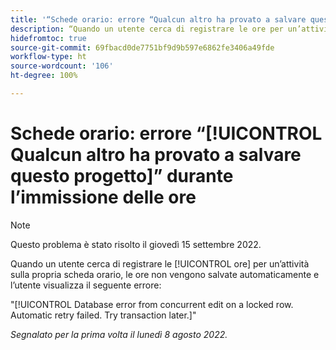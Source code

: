 ```yaml
---
title: '“Schede orario: errore “Qualcun altro ha provato a salvare questo progetto” durante l’immissione delle ore”'
description: “Quando un utente cerca di registrare le ore per un’attività sulla propria scheda orario, le ore non vengono salvate automaticamente e l’utente visualizza un errore.”
hidefromtoc: true
source-git-commit: 69fbacd0de7751bf9d9b597e6862fe3406a49fde
workflow-type: ht
source-wordcount: '106'
ht-degree: 100%

---
```



# Schede orario: errore “[!UICONTROL Qualcun altro ha provato a salvare questo progetto]” durante l’immissione delle ore

>[!NOTE]
>
>Questo problema è stato risolto il giovedì 15 settembre 2022.

Quando un utente cerca di registrare le [!UICONTROL ore] per un’attività sulla propria scheda orario, le ore non vengono salvate automaticamente e l’utente visualizza il seguente errore:

&quot;[!UICONTROL Database error from concurrent edit on a locked row. Automatic retry failed. Try transaction later.]&quot;

_Segnalato per la prima volta il lunedì 8 agosto 2022._

